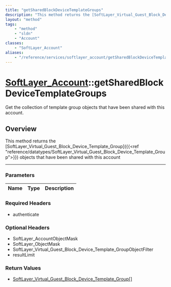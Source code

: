 ```yaml
---
title: "getSharedBlockDeviceTemplateGroups"
description: "This method returns the [SoftLayer_Virtual_Guest_Block_Device_Template_Group]({{<ref 'reference/datatypes/SoftLayer_Virt... "
layout: "method"
tags:
    - "method"
    - "sldn"
    - "Account"
classes:
    - "SoftLayer_Account"
aliases:
    - "/reference/services/softlayer_account/getSharedBlockDeviceTemplateGroups"
---
```

# [SoftLayer_Account](/reference/services/SoftLayer_Account)::getSharedBlockDeviceTemplateGroups


Get the collection of template group objects that have been shared with this account.


## Overview 
This method returns the [SoftLayer_Virtual_Guest_Block_Device_Template_Group]({{<ref "reference/datatypes/SoftLayer_Virtual_Guest_Block_Device_Template_Group">}}) objects that have been shared with this account 

-----

### Parameters 
|Name | Type | Description |
| --- | --- | --- |


### Required Headers
* authenticate


### Optional Headers
* SoftLayer_AccountObjectMask
* SoftLayer_ObjectMask
* SoftLayer_Virtual_Guest_Block_Device_Template_GroupObjectFilter
* resultLimit

### Return Values
* <a href='/reference/datatypes/SoftLayer_Virtual_Guest_Block_Device_Template_Group'>SoftLayer_Virtual_Guest_Block_Device_Template_Group[] </a>




